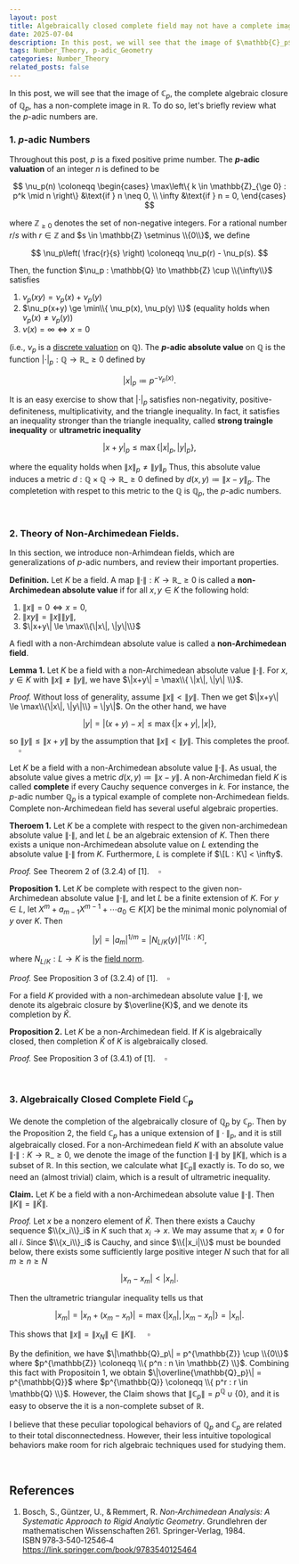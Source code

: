 ```yaml
---
layout: post
title: Algebraically closed complete field may not have a complete image in $\mathbb{R}$ under its absolute value
date: 2025-07-04
description: In this post, we will see that the image of $\mathbb{C}_p$, the complete algebraic closure of $\mathbb{Q}_p$, has a non-complete image in $\mathbb{R}$.
tags: Number_Theory, p-adic_Geometry
categories: Number_Theory
related_posts: false
---
```


In this post, we will see that the image of $\mathbb{C}_p$, the complete algebraic closure of $\mathbb{Q}_p$, has a non-complete image in $\mathbb{R}$. 
To do so, let's briefly review what the $p$-adic numbers are. 

### **1. $p$-adic Numbers** ###

Throughout this post, $p$ is a fixed positive prime number. The **$p$-adic valuation** of an integer $n$ is defined to be

$$
\nu_p(n) \coloneqq \begin{cases}
   \max\left\{ k \in \mathbb{Z}_{\ge 0} : p^k \mid n \right\} &\text{if } n \neq 0, \\
   \infty &\text{if } n = 0,
\end{cases}
$$

where $\mathbb{Z}_{\ge 0}$ denotes the set of non-negative integers.
For a rational number $r/s$ with $r \in \mathbb{Z}$ and $s \in \mathbb{Z} \setminus \\{0\\}$, we define

$$
\nu_p\left( \frac{r}{s} \right) \coloneqq \nu_p(r) - \nu_p(s).
$$

Then, the function $\nu_p : \mathbb{Q} \to \mathbb{Z} \cup \\{\infty\\}$ satisfies

1. $\nu_p(xy) = \nu_p(x) + \nu_p(y)$
2. $\nu_p(x+y) \ge \min\\{ \nu_p(x), \nu_p(y) \\}$ (equality holds when $\nu_p(x) \neq \nu_p(y)$)
3. $\nu(x) = \infty \iff x = 0$

(i.e., $\nu_p$ is a [discrete valuation](https://en.wikipedia.org/wiki/Discrete_valuation) on $\mathbb{Q}$). 
The **$p$-adic absolute value** on $\mathbb{Q}$ is the function $|\cdot|_p : \mathbb{Q} \to \mathbb{R}\_{\ge 0}$ defined by

$$
|x|_p \coloneqq p^{-\nu_p(x)}.
$$

It is an easy exercise to show that $|\cdot|_p$ satisfies non-negativity, positive-definiteness, multiplicativity, and the triangle inequality. 
In fact, it satisfies an inequality stronger than the triangle inequality, called **strong traingle inequality** or **ultrametric inequality**

$$
|x+y|_p \le \max \left\{ |x|_p, |y|_p\right\},
$$

where the equality holds when $\|x\|_p \neq \|y\|_p$ Thus, this absolute value induces a metric $d : \mathbb{Q} \times \mathbb{Q} \to \mathbb{R}\_{\ge 0}$ defined by $d(x,y)\coloneqq \|x-y\|_p$.
The completetion with respet to this metric to the $\mathbb{Q}$ is $\mathbb{Q}_p$, the $p$-adic numbers.

<br>

### **2. Theory of Non-Archimedean Fields.** ###

In this section, we introduce non-Arhimdean fields, which are generalizations of $p$-adic numbers, and review their important properties.

**Definition.** Let $K$ be a field. A map $\|\cdot\|: K \to \mathbb{R}\_{\ge 0}$ is called a **non-Archimedean absolute value** if for all $x,y \in K$ the following hold:

1. $\|x\| = 0 \iff x = 0$,
2. $\|xy\| = \|x\|\|y\|$,
3. $\|x+y\| \le \max\\{\|x\|, \|y\|\\}$

A fiedl with a non-Archimdean absolute value is called a **non-Archimedean field**.

**Lemma 1.** Let $K$ be a field with a non-Archimedean absolute value $\|\cdot\|$. For $x,y \in K$ with $\|x\| \neq \|y\|$, we have $\|x+y\| = \max\\{ \|x\|, \|y\| \\}$.

*Proof.* Without loss of generality, assume $\|x\| < \|y\|$.
Then we get $\|x+y\| \le \max\\{\|x\|, \|y\|\\} = \|y\|$.
On the other hand, we have

$$
|y| = |(x+y)-x| \le \max\{ |x+y|, |x| \},
$$

so $\|y\| \le \|x+y\|$ by the assumption that $\|x\| < \|y\|$. This completes the proof. $\quad\square$

Let $K$ be a field with a non-Archimedean absolute value $\|\cdot\|$.
As usual, the absolute value gives a metric $d(x,y) \coloneqq \|x-y\|$.
A non-Archimedan field $K$ is called **complete** if every Cauchy sequence converges in $k$.
For instance, the $p$-adic number $\mathbb{Q}_p$ is a typical example of complete non-Archimedean fields.
Complete non-Archimedean field has several useful algebraic properties.

**Theroem 1.** Let $K$ be a complete with respect to the given non-archimedean absolute value $\|\cdot\|$, and let $L$ be an algebraic extension of $K$.
Then there exists a unique non-Archimedean absolute value on $L$ extending the absolute value $\|\cdot\|$ from $K$.
Furthermore, $L$ is complete if $\[L : K\] < \infty$.

*Proof.* See Theorem 2 of (3.2.4) of [1].$\quad\square$

**Proposition 1.** Let $K$ be complete with respect to the given non-Archimedean absolute value $\|\cdot\|$, and let $L$ be a finite extension of $K$.
For $y \in L$, let $X^m + a_{m-1}X^{m-1} + \cdots a_0 \in K[X]$ be the minimal monic polynomial of $y$ over $K$. Then

$$
|y| = |a_m|^{1/m} = \left| N_{L/K}(y) \right|^{1/[L:K]},
$$

where $N_{L/K}: L \to K$ is the [field norm](https://en.wikipedia.org/wiki/Field_norm).

*Proof.* See Proposition 3 of (3.2.4) of [1].$\quad\square$

For a field $K$ provided with a non-archimedean absolute value $\|\cdot\|$, we denote its algebraic closure by $\overline{K}$, and we denote its completion by $\hat{K}$.

**Proposition 2.** Let $K$ be a non-Archimedean field. If $K$ is algebraically closed, then completion $\widehat{K}$ of $K$ is algebraically closed.

*Proof.* See Proposition 3 of (3.4.1) of [1].$\quad\square$

<br>

### **3. Algebraically Closed Complete Field $\mathbb{C}_p$** ###

We denote the completion of the algebraically closure of $\mathbb{Q}_p$ by $\mathbb{C}_p$.
Then by the Proposition 2, the field $\mathbb{C}_p$ has a unique extension of $\|\cdot\|_p$, and it is still algebraically closed.
For a non-Archimedean field $K$ with an absolute value $\|\cdot\| : K \to \mathbb{R}\_{\ge 0}$, we denote the image of the function $\|\cdot\|$ by $\|K\|$, which is a subset of $\mathbb{R}$. In this section, we calculate what $\|\mathbb{C}_p\|$ exactly is.
To do so, we need an (almost trivial) claim, which is a result of ultrametric inequality.

**Claim.** Let $K$ be a field with a non-Archimedean absolute value $\|\cdot\|$. Then $\|K\| = \left\|\widehat{K} \right\|$.

*Proof.* Let $x$ be a nonzero element of $\widehat{K}$.
Then there exists a Cauchy sequence $\\{x_i\\}_i$ in $K$ such that $x_i \to x$.
We may assume that $x_i \neq 0$ for all $i$.
Since $\\{x_i\\}_i$ is Cauchy, and since $\\{|x_i|\\}$ must be bounded below, there exists some sufficiently large positive integer $N$ such that for all $m \ge n \ge N$ 

$$
|x_n - x_m| < |x_n|.
$$

Then the ultrametric triangular inequality tells us that

$$
|x_m| = |x_n + (x_m - x_n)| = \max\{ |x_n|, |x_m - x_n| \} = |x_n|.
$$

This shows that $\|x\| = \|x_N\| \in \|K\|$. $\quad\square$

By the definition, we have $\|\mathbb{Q}_p\| = p^{\mathbb{Z}} \cup \\{0\\}$ where $p^{\mathbb{Z}} \coloneqq \\{ p^n : n \in \mathbb{Z} \\}$.
Combining this fact with Propositoin 1, we obtain $\|\overline{\mathbb{Q}_p}\| = p^{\mathbb{Q}}$ where $p^{\mathbb{Q}} \coloneqq \\{ p^r : r \in \mathbb{Q} \\}$.
However, the Claim shows that $\|\mathbb{C}_p\| = p^{\mathbb{Q}} \cup \{0\}$, and it is easy to observe the it is a non-complete subset of $\mathbb{R}$.

I believe that these peculiar topological behaviors of $\mathbb{Q}_p$ and $\mathbb{C}_p$ are related to their total disconnectedness.
However, their less intuitive topological behaviors make room for rich algebraic techniques used for studying them.

<br>

## **References**
1. Bosch, S., Güntzer, U., & Remmert, R. *Non‑Archimedean Analysis: A Systematic Approach to Rigid Analytic Geometry*. Grundlehren der mathematischen Wissenschaften 261. Springer‑Verlag, 1984. ISBN 978‑3‑540‑12546‑4 <https://link.springer.com/book/9783540125464>



<script src="https://giscus.app/client.js"
        data-repo="ijhlee0511/ijhlee0511.github.io"
        data-repo-id="R_kgDOJqjmWQ"
        data-category="General"
        data-category-id="DIC_kwDOJqjmWc4CX-qZ"
        data-mapping="title"
        data-strict="1"
        data-reactions-enabled="1"
        data-emit-metadata="0"
        data-input-position="bottom"
        data-theme="preferred_color_scheme"
        data-lang="en"
        crossorigin="anonymous"
        async>
</script>